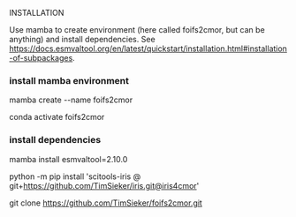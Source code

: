 INSTALLATION


Use mamba to create environment (here called foifs2cmor, but can be anything) and install dependencies. See https://docs.esmvaltool.org/en/latest/quickstart/installation.html#installation-of-subpackages.

### install mamba environment
mamba create --name foifs2cmor

conda activate foifs2cmor

### install dependencies

mamba install esmvaltool=2.10.0

python -m pip install 'scitools-iris @ git+https://github.com/TimSieker/iris.git@iris4cmor'

git clone https://github.com/TimSieker/foifs2cmor.git

